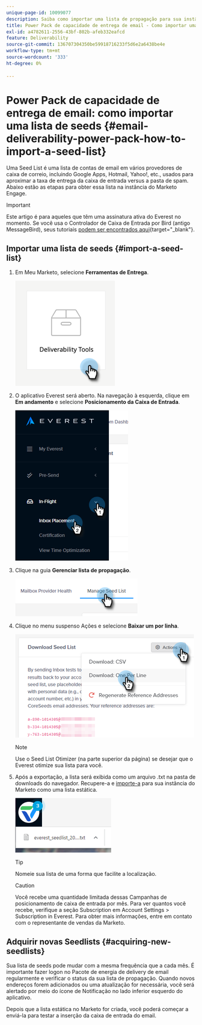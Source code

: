 ```yaml
---
unique-page-id: 10099077
description: Saiba como importar uma lista de propagação para sua instância do Marketo Engage.
title: Power Pack de capacidade de entrega de email - Como importar uma lista de seeds
exl-id: a4782611-2556-43bf-802b-afeb332eafcd
feature: Deliverability
source-git-commit: 136707304350be59918716233f5d6e2a6438be4e
workflow-type: tm+mt
source-wordcount: '333'
ht-degree: 0%

---
```


# Power Pack de capacidade de entrega de email: como importar uma lista de seeds {#email-deliverability-power-pack-how-to-import-a-seed-list}

Uma Seed List é uma lista de contas de email em vários provedores de caixa de correio, incluindo Google Apps, Hotmail, Yahoo!, etc., usados para aproximar a taxa de entrega da caixa de entrada versus a pasta de spam. Abaixo estão as etapas para obter essa lista na instância do Marketo Engage.

>[!IMPORTANT]
>
>Este artigo é para aqueles que têm uma assinatura ativa do Everest no momento. Se você usa o Controlador de Caixa de Entrada por Bird (antigo MessageBird), seus tutoriais [podem ser encontrados aqui](/help/marketo/product-docs/email-marketing/deliverability/inbox-tracker/inbox-tracker-tutorials.md){target="_blank"}.

## Importar uma lista de seeds {#import-a-seed-list}

1. Em Meu Marketo, selecione **Ferramentas de Entrega**.

   ![](assets/email-deliverability-power-pack-1.png)

1. O aplicativo Everest será aberto. Na navegação à esquerda, clique em **Em andamento** e selecione **Posicionamento da Caixa de Entrada**.

   ![](assets/email-deliverability-power-pack-2.png)

1. Clique na guia **Gerenciar lista de propagação**.

   ![](assets/email-deliverability-power-pack-3.png)

1. Clique no menu suspenso Ações e selecione **Baixar um por linha**.

   ![](assets/email-deliverability-power-pack-4.png)

   >[!NOTE]
   >
   >Use o Seed List Otimizer (na parte superior da página) se desejar que o Everest otimize sua lista para você.

1. Após a exportação, a lista será exibida como um arquivo .txt na pasta de downloads do navegador. Recupere-a e [importe-a](/help/marketo/getting-started/quick-wins/import-a-list-of-people.md) para sua instância do Marketo como uma lista estática.

   ![](assets/email-deliverability-power-pack-5.png)

   >[!TIP]
   >
   >Nomeie sua lista de uma forma que facilite a localização.

   >[!CAUTION]
   >
   >Você recebe uma quantidade limitada dessas Campanhas de posicionamento de caixa de entrada por mês. Para ver quantos você recebe, verifique a seção Subscription em Account Settings > Subscription in Everest. Para obter mais informações, entre em contato com o representante de vendas da Marketo.

## Adquirir novas Seedlists {#acquiring-new-seedlists}

Sua lista de seeds pode mudar com a mesma frequência que a cada mês. É importante fazer logon no Pacote de energia de delivery de email regularmente e verificar o status da sua lista de propagação. Quando novos endereços forem adicionados ou uma atualização for necessária, você será alertado por meio do ícone de Notificação no lado inferior esquerdo do aplicativo.

Depois que a lista estática no Marketo for criada, você poderá começar a enviá-la para testar a inserção da caixa de entrada do email.
